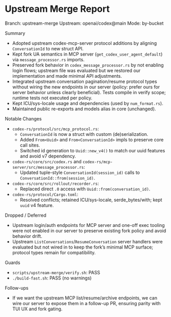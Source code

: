 # Upstream Merge Report

Branch: upstream-merge
Upstream: openai/codex@main
Mode: by-bucket

Summary
- Adopted upstream codex-mcp-server protocol additions by aligning `ConversationId` to new struct API.
- Kept fork UA semantics in MCP server (`get_codex_user_agent_default`) via `message_processor.rs` imports.
- Preserved fork behavior in `codex_message_processor.rs` by not enabling login flows; upstream file was evaluated but we restored our implementation and made minimal API adjustments.
- Integrated upstream conversation pagination/resume protocol types without wiring the new endpoints in our server (policy: prefer ours for server behavior unless clearly beneficial). Tests compile in verify scope; runtime tests not executed per policy.
- Kept ICU/sys-locale usage and dependencies (used by `num_format.rs`).
- Maintained public re-exports and models alias in core (unchanged).

Notable Changes
- `codex-rs/protocol/src/mcp_protocol.rs`:
  - `ConversationId` is now a struct with custom (de)serialization.
  - Added `From<Uuid>` and `From<ConversationId>` impls to preserve core call sites.
  - Switched id generation to `Uuid::new_v4()` to match our uuid features and avoid v7 dependency.
- `codex-rs/core/src/codex.rs` and `codex-rs/mcp-server/src/message_processor.rs`:
  - Updated tuple-style `ConversationId(session_id)` calls to `ConversationId::from(session_id)`.
- `codex-rs/core/src/rollout/recorder.rs`:
  - Replaced direct `.0` access with `Uuid::from(conversation_id)`.
- `codex-rs/protocol/Cargo.toml`:
  - Resolved conflicts; retained ICU/sys-locale, serde_bytes/with; kept `uuid` v4 feature.

Dropped / Deferred
- Upstream login/auth endpoints for MCP server and one-off exec tooling were not enabled in our server to preserve existing fork policy and avoid behavior drift.
- Upstream `ListConversations`/`ResumeConversation` server handlers were evaluated but not wired in to keep the fork’s minimal MCP surface; protocol types remain for compatibility.

Guards
- `scripts/upstream-merge/verify.sh`: PASS
- `./build-fast.sh`: PASS (no warnings)

Follow-ups
- If we want the upstream MCP list/resume/archive endpoints, we can wire our server to expose them in a follow-up PR, ensuring parity with TUI UX and fork gating.
